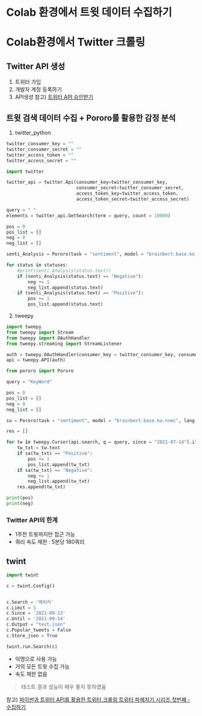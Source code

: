 # Colab 환경에서 트윗 데이터 수집하기

<!--more-->

# Colab환경에서 Twitter 크롤링 
## Twitter API 생성
1. 트위터 가입
2. 개발자 계정 등록하기
3. API생성
참고) [트위터 API 승인받기](https://specificthinking.tistory.com/entry/%ED%8A%B8%EC%9C%84%ED%84%B0-API-%EC%8A%B9%EC%9D%B8%EB%B0%9B%EA%B8%B0-%EA%B0%9C%EB%B0%9C%EC%9E%90-%EA%B3%84%EB%B0%9C%EC%9E%90-%EA%B3%84%EC%A0%95-%EB%B0%8F-Consumer-Key-Access-Token-%EB%B0%9C%EA%B8%89-%EB%93%B1)

## 트윗 검색 데이터 수집 + Pororo를 활용한 감정 분석
1. twitter_python
```python
twitter_consumer_key = ""
twitter_consumer_secret = ""  
twitter_access_token = ""
twitter_access_secret = ""

import twitter

twitter_api = twitter.Api(consumer_key=twitter_consumer_key,
                          consumer_secret=twitter_consumer_secret, 
                          access_token_key=twitter_access_token, 
                          access_token_secret=twitter_access_secret)
```
```python
query = " "
elements = twitter_api.GetSearch(term = query, count = 10000)

pos = 0
pos_list = []
neg = 0
neg_list = []

senti_Analysis = Pororo(task = "sentiment", model = "brainbert.base.ko.nsmc", lang = "ko")

for status in statuses:
    #print(senti_Analysis(status.text))
    if (senti_Analysis(status.text) == "Negative"):
        neg += 1
        neg_list.append(status.text)
    if (senti_Analysis(status.text) == "Positive"):
        pos += 1
        pos_list.append(status.text)
```

2. tweepy
```python
import tweepy
from tweepy import Stream
from tweepy import OAuthHandler
from tweepy.streaming import StreamListener

auth = tweepy.OAuthHandler(consumer_key = twitter_consumer_key, consumer_secret = twitter_consumer_secret)
api = tweepy.API(auth)
```
```python
from pororo import Pororo

query = "KeyWord"

pos = 0
pos_list = []
neg = 0
neg_list = []

sa = Pororo(task = "sentiment", model = "brainbert.base.ko.nsmc", lang = "ko")

res = []

for tw in tweepy.Cursor(api.search, q = query, since = "2021-07-14").items():
    tw_txt = tw.text
    if sa(tw_txt) == "Positive":
        pos += 1
        pos_list.append(tw_txt)
    if sa(tw_txt) == "Negative":
        neg += 1
        neg_list.append(tw_txt)
    res.append(tw_txt)

print(pos)
print(neg)
```
### Twitter API의 한계
- 1주전 트윗까지만 접근 가능
- 쿼리 속도 제한 : 5분당 180쿼리

## twint
```python
import twint

c = twint.Config()


c.Search = '페이커'
c.Limit = 5
c.Since = '2021-09-13'
c.Until = '2021-09-14'
c.Output = "test.json"
c.Popular_tweets = False
c.Store_json = True

twint.run.Search(c)
```
- 익명으로 사용 가능
- 거의 모든 트윗 수집 가능
- 속도 제한 없음
  
> 테스트 결과 성능이 매우 좋지 못하였음


참고) [파이썬과 트위터 API를 활용한 트위터 크롤링
](https://hleecaster.com/python-twitter-api/)
    [트위터 파헤치기 시리즈 첫번째 - 수집하기
](https://jeongwookie.github.io/2020/04/23/200423-analyze-tweet-series-1-collect/)

